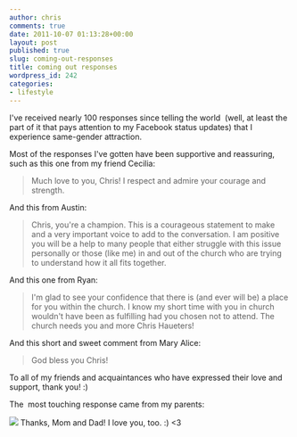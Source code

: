 ```yaml
---
author: chris
comments: true
date: 2011-10-07 01:13:28+00:00
layout: post
published: true
slug: coming-out-responses
title: coming out responses
wordpress_id: 242
categories:
- lifestyle
---
```


I've received nearly 100 responses since telling the world  (well, at least the part of it that pays attention to my Facebook status updates) that I experience same-gender attraction.

Most of the responses I've gotten have been supportive and reassuring, such as this one from my friend Cecilia:

> 
> 
> Much love to you, Chris! I respect and admire your courage and strength.
> 
> 

And this from Austin:

> 
> 
> Chris, you're a champion. This is a courageous statement to make and a very important voice to add to the conversation. I am positive you will be a help to many people that either struggle with this issue personally or those (like me) in and out of the church who are trying to understand how it all fits together.
> 
> 

And this one from Ryan:

> 
> 
> I'm glad to see your confidence that there is (and ever will be) a place for you within the church. I know my short time with you in church wouldn't have been as fulfilling had you chosen not to attend. The church needs you and more Chris Haueters!
> 
> 

And this short and sweet comment from Mary Alice:

> 
> 
> God bless you Chris!
> 
> 

To all of my friends and acquaintances who have expressed their love and support, thank you! :)

The  most touching response came from my parents:

![](http://chrishaueter.com/wp-content/uploads/2011/10/parents-statement.png)
Thanks, Mom and Dad! I love you, too. :) <3
